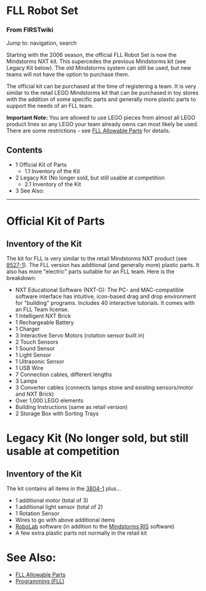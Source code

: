 

# FLL Robot Set

### From FIRSTwiki

Jump to: navigation, search

Starting with the 2006 season, the official FLL Robot Set is now the
Mindstorms NXT kit. This supercedes the previous Mindstorms kit (see Legacy
Kit below). The old Mindstorms system can still be used, but new teams will
not have the option to purchase them.

The official kit can be purchased at the time of registering a team. It is
very similar to the retail LEGO Mindstorms kit that can be purchased in toy
stores with the addition of some specific parts and generally more plastic
parts to support the needs of an FLL team.

**Important Note:** You are allowed to use LEGO pieces from almost all LEGO product lines so any LEGO your team already owns can most likely be used. There are some restrictions - see [FLL Allowable Parts](FLL_Allowable_Parts "FLL Allowable Parts" ) for details. 

## Contents

  * 1 Official Kit of Parts
    * 1.1 Inventory of the Kit
  * 2 Legacy Kit (No longer sold, but still usable at competition
    * 2.1 Inventory of the Kit
  * 3 See Also:  
---  
  

# Official Kit of Parts


## Inventory of the Kit

The kit for FLL is very similar to the retail Mindstorms NXT product (see
[8527-1](http://peeron.com/inv/sets/8527-1 "http://peeron.com/inv/sets/8527-1"
)). The FLL version has additional (and generally more) plastic parts. It also
has more "electric" parts suitable for an FLL team. Here is the breakdown:

  * NXT Educational Software (NXT-G): The PC- and MAC-compatible software interface has intuitive, icon-based drag and drop environment for "building" programs. Includes 40 interactive tutorials. It comes with an FLL Team license. 
  * 1 Intelligent NXT Brick 
  * 1 Rechargeable Battery 
  * 1 Charger 
  * 3 Interactive Servo Motors (rotation sensor built in) 
  * 2 Touch Sensors 
  * 1 Sound Sensor 
  * 1 Light Sensor 
  * 1 Ultrasonic Sensor 
  * 1 USB Wire 
  * 7 Connection cables, different lengths 
  * 3 Lamps 
  * 3 Converter cables (connects lamps stone and existing sensors/motor and NXT Brick) 
  * Over 1,000 LEGO elements 
  * Building Instructions (same as retail version) 
  * 2 Storage Box with Sorting Trays 


# Legacy Kit (No longer sold, but still usable at competition


## Inventory of the Kit

The kit contains all items in the [3804-1](http://peeron.com/inv/sets/3804-1
"http://peeron.com/inv/sets/3804-1" ) plus...

  * 1 additional motor (total of 3) 
  * 1 additional light sensor (total of 2) 
  * 1 Rotation Sensor 
  * Wires to go with above additional items 
  * [RoboLab](RoboLab "RoboLab" ) software (in addition to the [Mindstorms RIS](/index.php?title=Mindstorms_RIS&action=edit "Mindstorms RIS" ) software) 
  * A few extra plastic parts not normally in the retail kit 


# See Also:

  * [FLL Allowable Parts](FLL_Allowable_Parts "FLL Allowable Parts" )
  * [Programming (FLL)](Programming_%28FLL%29 "Programming \(FLL\)" )

